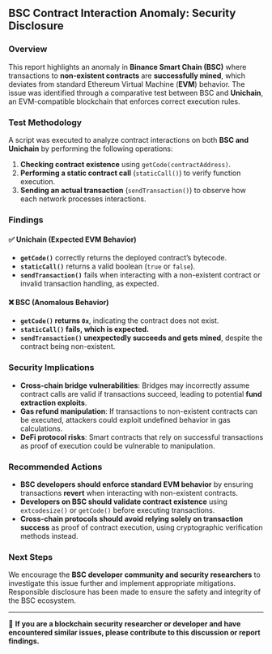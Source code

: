 ## **BSC Contract Interaction Anomaly: Security Disclosure**

### **Overview**  
This report highlights an anomaly in **Binance Smart Chain (BSC)** where transactions to **non-existent contracts** are **successfully mined**, which deviates from standard Ethereum Virtual Machine (**EVM**) behavior. The issue was identified through a comparative test between BSC and **Unichain**, an EVM-compatible blockchain that enforces correct execution rules.

### **Test Methodology**  
A script was executed to analyze contract interactions on both **BSC and Unichain** by performing the following operations:
1. **Checking contract existence** using `getCode(contractAddress)`.  
2. **Performing a static contract call** (`staticCall()`) to verify function execution.  
3. **Sending an actual transaction** (`sendTransaction()`) to observe how each network processes interactions.

### **Findings**  
#### ✅ **Unichain (Expected EVM Behavior)**  
- **`getCode()`** correctly returns the deployed contract’s bytecode.  
- **`staticCall()`** returns a valid boolean (`true` or `false`).  
- **`sendTransaction()`** fails when interacting with a non-existent contract or invalid transaction handling, as expected.

#### ❌ **BSC (Anomalous Behavior)**  
- **`getCode()` returns `0x`**, indicating the contract does not exist.  
- **`staticCall()` fails, which is expected.**  
- **`sendTransaction()` unexpectedly succeeds and gets mined**, despite the contract being non-existent.

### **Security Implications**  
- **Cross-chain bridge vulnerabilities**: Bridges may incorrectly assume contract calls are valid if transactions succeed, leading to potential **fund extraction exploits**.
- **Gas refund manipulation**: If transactions to non-existent contracts can be executed, attackers could exploit undefined behavior in gas calculations.
- **DeFi protocol risks**: Smart contracts that rely on successful transactions as proof of execution could be vulnerable to manipulation.

### **Recommended Actions**  
- **BSC developers should enforce standard EVM behavior** by ensuring transactions **revert** when interacting with non-existent contracts.
- **Developers on BSC should validate contract existence** using `extcodesize()` or `getCode()` before executing transactions.
- **Cross-chain protocols should avoid relying solely on transaction success** as proof of contract execution, using cryptographic verification methods instead.

### **Next Steps**  
We encourage the **BSC developer community and security researchers** to investigate this issue further and implement appropriate mitigations. Responsible disclosure has been made to ensure the safety and integrity of the BSC ecosystem.

---

📌 **If you are a blockchain security researcher or developer and have encountered similar issues, please contribute to this discussion or report findings.**
